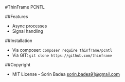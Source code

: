 #ThinFrame PCNTL

##Features

* Async processes
* Signal handling

##Installation

* Via composer: `composer require thinframe/pcntl`
* Via GIT: `git clone https://github.com/thinframe`

##Copyright
* MIT License - Sorin Badea <sorin.badea91@gmail.com>